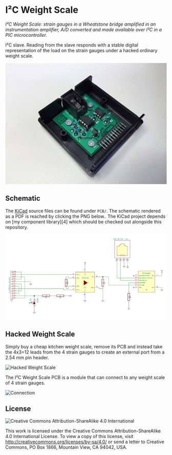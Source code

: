 I²C Weight Scale
================

_I²C Weight Scale: strain gauges in a Wheatstone bridge amplified in an
instrumentation amplifier, A/D converted and made available over I²C in a PIC
microcontroller._

I²C slave. Reading from the slave responds with a stable digital representation
of the load on the strain gauges under a hacked ordinary weight scale.

![Open Case](Pictures/open_case.jpg)


Schematic
---------

The [KiCad](http://www.kicad-pcb.org/) source files can be found under `PCB/`. The schematic rendered as a PDF is reached by clicking the PNG below.. The KiCad project depends on [my component library][4] which should be checked out alongside this repository.

[![Schematic](Pictures/i2cweightscale-schematic-0.1.0.png)](PCB/i2c-weight-scale-kicad/gerber_archive/i2cweightscale-schematic-0.1.0.pdf)


Hacked Weight Scale
-------------------

Simply buy a cheap kitchen weight scale, remove its PCB and instead take the 4x3=12 leads from the 4 strain gauges to create an external port from a 2.54 mm pin header.

![Hacked Weight Scale](Pictures/hacked_weight_scale.png)

The I²C Weight Scale PCB is a module that can connect to any weight scale of 4 strain gauges.

![Connection](Pictures/connection.png)


License
-------

![Creative Commons Attribution-ShareAlike 4.0 International](https://i.creativecommons.org/l/by-sa/4.0/88x31.png)

This work is licensed under the Creative Commons Attribution-ShareAlike 4.0 International License. To view a copy of this license, visit http://creativecommons.org/licenses/by-sa/4.0/ or send a letter to Creative Commons, PO Box 1866, Mountain View, CA 94042, USA.
